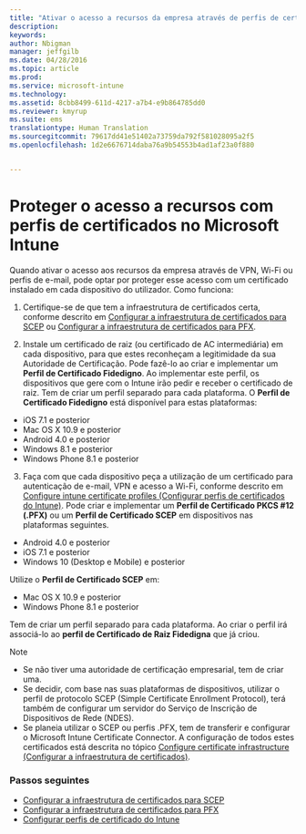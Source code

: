```yaml
---
title: "Ativar o acesso a recursos da empresa através de perfis de certificados|Microsoft Intune"
description: 
keywords: 
author: Nbigman
manager: jeffgilb
ms.date: 04/28/2016
ms.topic: article
ms.prod: 
ms.service: microsoft-intune
ms.technology: 
ms.assetid: 8cbb8499-611d-4217-a7b4-e9b864785dd0
ms.reviewer: kmyrup
ms.suite: ems
translationtype: Human Translation
ms.sourcegitcommit: 79617dd41e51402a73759da792f581028095a2f5
ms.openlocfilehash: 1d2e6676714daba76a9b54553b4ad1af23a0f880


---
```


# Proteger o acesso a recursos com perfis de certificados no Microsoft Intune
Quando ativar o acesso aos recursos da empresa através de VPN, Wi-Fi ou perfis de e-mail, pode optar por proteger esse acesso com um certificado instalado em cada dispositivo do utilizador. Como funciona:

1. Certifique-se de que tem a infraestrutura de certificados certa, conforme descrito em [Configurar a infraestrutura de certificados para SCEP](configure-certificate-infrastructure-for-scep.md) ou [Configurar a infraestrutura de certificados para PFX](configure-certificate-infrastructure-for-pfx.md).

2. Instale um certificado de raiz (ou certificado de AC intermediária) em cada dispositivo, para que estes reconheçam a legitimidade da sua Autoridade de Certificação. Pode fazê-lo ao criar e implementar um **Perfil de Certificado Fidedigno**. Ao implementar este perfil, os dispositivos que gere com o Intune irão pedir e receber o certificado de raiz. Tem de criar um perfil separado para cada plataforma. O **Perfil de Certificado Fidedigno** está disponível para estas plataformas:
 -  iOS 7.1 e posterior
 -  Mac OS X 10.9 e posterior
 -  Android 4.0 e posterior
 -  Windows 8.1 e posterior
 -  Windows Phone 8.1 e posterior

3. Faça com que cada dispositivo peça a utilização de um certificado para autenticação de e-mail, VPN e acesso a Wi-Fi, conforme descrito em [Configure intune certificate profiles (Configurar perfis de certificados do Intune)](configure-intune-certificate-profiles.md). Pode criar e implementar um **Perfil de Certificado PKCS #12 (.PFX)** ou um **Perfil de Certificado SCEP** em dispositivos nas plataformas seguintes.

-  Android 4.0 e posterior
-  iOS 7.1 e posterior
-  Windows 10 (Desktop e Mobile) e posterior

Utilize o **Perfil de Certificado SCEP** em:
-   Mac OS X 10.9 e posterior
-   Windows Phone 8.1 e posterior

Tem de criar um perfil separado para cada plataforma. Ao criar o perfil irá associá-lo ao **perfil de Certificado de Raiz Fidedigna** que já criou.

> [!NOTE]           
> -    Se não tiver uma autoridade de certificação empresarial, tem de criar uma.
>- Se decidir, com base nas suas plataformas de dispositivos, utilizar o perfil de protocolo SCEP (Simple Certificate Enrollment Protocol), terá também de configurar um servidor do Serviço de Inscrição de Dispositivos de Rede (NDES).
>-  Se planeia utilizar o SCEP ou perfis .PFX, tem de transferir e configurar o Microsoft Intune Certificate Connector.
> A configuração de todos estes certificados está descrita no tópico [Configure certificate infrastructure (Configurar a infraestrutura de certificados)](configure-certificate-infrastructure.md).

### Passos seguintes
- [Configurar a infraestrutura de certificados para SCEP](configure-certificate-infrastructure-for-scep.md)
- [Configurar a infraestrutura de certificados para PFX](configure-certificate-infrastructure-for-pfx.md)
- [Configurar perfis de certificado do Intune](configure-intune-certificate-profiles.md)



<!--HONumber=Jul16_HO1-->


